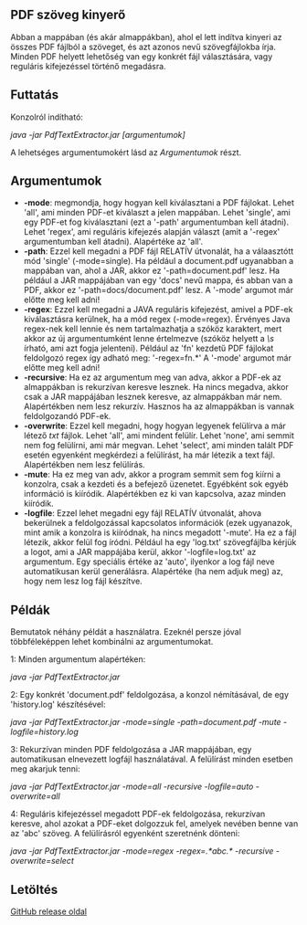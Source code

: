 ## PDF szöveg kinyerő

Abban a mappában (és akár almappákban), ahol el lett indítva kinyeri az összes PDF fájlból 
a szöveget, és azt azonos nevű szövegfájlokba írja. Minden PDF helyett lehetőség van egy konkrét fájl 
választására, vagy reguláris kifejezéssel történő megadásra.

## Futtatás

Konzolról indítható:

*java -jar PdfTextExtractor.jar [argumentumok]*

A lehetséges argumentumokért lásd az *Argumentumok* részt.

## Argumentumok

 - **-mode**: megmondja, hogy hogyan kell kiválasztani a PDF fájlokat. Lehet 'all', ami minden PDF-et kiválaszt a jelen mappában. 
	Lehet 'single', ami egy PDF-et fog kiválasztani (ezt a '-path' argumentumban kell átadni). Lehet 'regex', ami reguláris kifejezés alapján választ (amit a '-regex' argumentumban kell 
	átadni). Alapértéke az 'all'.
 - **-path**: Ezzel kell megadni a PDF fájl RELATÍV útvonalát, ha a válaasztótt mód 'single' (-mode=single). Ha például a document.pdf ugyanabban a mappában van, ahol a JAR, akkor 
	ez '-path=document.pdf' lesz. Ha például a JAR mappájában van egy 'docs' nevű mappa, és abban van a PDF, akkor ez '-path=docs/document.pdf' lesz. A '-mode' argumot már előtte meg kell adni!
 - **-regex**: Ezzel kell megadni a JAVA reguláris kifejezést, amivel a PDF-ek kiválasztásra kerülnek, ha a mód regex (-mode=regex). Érvényes Java regex-nek kell lennie és nem tartalmazhatja a 
	szóköz karaktert, mert akkor az új argumentumként lenne értelmezve (szóköz helyett a *\\s* írható, ami azt fogja jelenteni). 
	Például az 'fn' kezdetű PDF fájlokat feldolgozó regex így adható meg: '-regex=fn.\*'  A '-mode' argumot már előtte meg kell adni!
 - **-recursive**: Ha ez az argumentum meg van adva, akkor a PDF-ek az almappákban is rekurzívan keresve lesznek. Ha nincs megadva, akkor csak a JAR mappájában lesznek 
	keresve, az almappákban már nem. Alapértékben nem lesz rekurzív. Hasznos ha az almappákban is vannak feldolgozandó PDF-ek.
 - **-overwrite**: Ezzel kell megadni, hogy hogyan legyenek felülírva a már létező *txt* fájlok. Lehet 'all', ami mindent felülír. Lehet 'none', ami semmit nem fog felülírni, ami már megvan. 
	Lehet 'select', ami minden talált PDF esetén egyenként megkérdezi a felülírást, ha már létezik a text fájl. Alapértékben nem lesz felülírás.
 - **-mute**: Ha ez meg van adv, akkor a program semmit sem fog kiírni a konzolra, csak a kezdeti és a befejező üzenetet. Egyébként sok egyéb információ is kiíródik. 
	Alapértékben ez ki van kapcsolva, azaz minden kiíródik.
 - **-logfile**: Ezzel lehet megadni egy fájl RELATÍV útvonalát, ahova bekerülnek a feldolgozással kapcsolatos információk (ezek ugyanazok, mint amik a konzolra is 
	kiíródnak, ha nincs megadott '-mute'. Ha ez a fájl létezik, akkor felül fog íródni. Például ha egy 'log.txt' szövegfájlba kérjük a logot, ami a JAR mappájába kerül, akkor 
	'-logfile=log.txt' az argumentum. Egy speciális értéke az 'auto', ilyenkor a log fájl neve automatikusan kerül generálásra. Alapértéke (ha nem adjuk meg) az, hogy nem lesz log fájl készítve.

## Példák

Bemutatok néhány példát a használatra. Ezeknél persze jóval többféleképpen lehet kombinálni 
az argumentumokat.

1: Minden argumentum alapértéken:

*java -jar PdfTextExtractor.jar*

2: Egy konkrét 'document.pdf' feldolgozása, a konzol némításával, de egy 'history.log' készítésével:

*java -jar PdfTextExtractor.jar -mode=single -path=document.pdf -mute -logfile=history.log*

3: Rekurzívan minden PDF feldolgozása a JAR mappájában, egy automatikusan elnevezett logfájl használatával. A felülírást 
minden esetben meg akarjuk tenni:

*java -jar PdfTextExtractor.jar -mode=all -recursive -logfile=auto -overwrite=all*

4: Reguláris kifejezéssel megadott PDF-ek feldolgozása, rekurzívan keresve, ahol azokat a PDF-eket dolgozzuk fel, amelyek nevében 
benne van az 'abc' szöveg. A felülírásról egyenként szeretnénk dönteni:

*java -jar PdfTextExtractor.jar -mode=regex -regex=.\*abc.\* -recursive -overwrite=select*

## Letöltés

[GitHub release oldal](https://github.com/Gtomika/pdf-text-extractor/releases/download/0.2/PdfTextExtractor.jar)